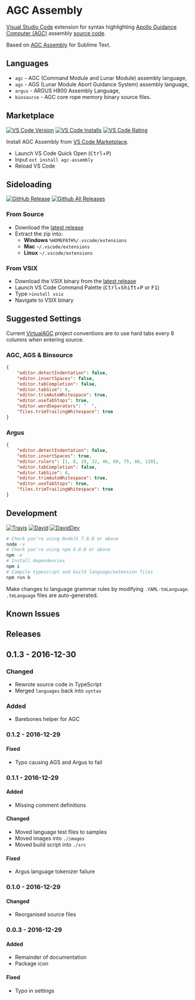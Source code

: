 # AGC Assembly

[Visual Studio Code][0] extension for syntax highlighting [Apollo Guidance Computer (AGC)][1] assembly [source code][2].

Based on [AGC Assembly][3] for Sublime Text.

## Languages

- `agc` - AGC (Command Module and Lunar Module) assembly language,
- `ags` - AGS (Lunar Module Abort Guidance System) assembly language,
- `argus` - ARGUS H800 Assembly Language,
- `binsource` - AGC core rope memory binary source files.

## Marketplace
[![VS Code Version]][6]
[![VS Code Installs]][6]
[![VS Code Rating]][6]

Install AGC Assembly from [VS Code Marketplace][6].

- Launch VS Code Quick Open (<kbd>Ctrl</kbd>+<kbd>P</kbd>)
- Input `ext install agc-assembly`
- Reload VS Code

## Sideloading
[![GitHub Release]][7]
[![Github All Releases]][7]

### From Source

- Download the [latest release][7]
- Extract the zip into:
    - **Windows** `%HOMEPATH%/.vscode/extensions`
    - **Mac** `~/.vscode/extensions`
    - **Linux** `~/.vscode/extensions`

### From VSIX

- Download the VSIX binary from the [latest release][7]
- Launch VS Code Command Palette (<kbd>Ctrl</kbd>+<kbd>Shift</kbd>+<kbd>P</kbd> or <kbd>F1</kbd>)
- Type `>install vsix`
- Navigate to VSIX binary

## Suggested Settings

Current [VirtualAGC][1] project conventions are to use hard tabs every 8 columns when entering source.

### AGC, AGS & Binsource
```json
{
    "editor.detectIndentation": false,
    "editor.insertSpaces": false,
    "editor.tabCompletion": false,
    "editor.tabSize": 8,
    "editor.trimAutoWhitespace": true,
    "editor.useTabStops": true,
    "editor.wordSeparators": " 	",
    "files.trimTrailingWhitespace": true
}
```
### Argus
```json
{
    "editor.detectIndentation": false,
    "editor.insertSpaces": true,
    "editor.rulers": [1, 8, 19, 32, 46, 60, 75, 80, 120],
    "editor.tabCompletion": false,
    "editor.tabSize": 8,
    "editor.trimAutoWhitespace": true,
    "editor.useTabStops": true,
    "files.trimTrailingWhitespace": true
}
```

## Development

[![Travis]][8]
[![David]][9]
[![DavidDev]][10]

```bash
# Check you're using NodeJS 7.0.0 or above
node -v
# Check you're using npm 4.0.0 or above
npm -v
# Install dependencies
npm i
# Compile typescript and build language/extension files
npm run b
```

Make changes to language grammar rules by modifying `.YAML-tmLanguage`. `.tmLanguage` files are auto-generated.

## Known Issues

## Releases
## 0.1.3 - 2016-12-30
### Changed
- Rewrote source code in TypeScript
- Merged `languages` back into `syntax`

### Added
- Barebones helper for AGC

### 0.1.2 - 2016-12-29
#### Fixed
- Typo causing AGS and Argus to fail

### 0.1.1 - 2016-12-29
#### Added
- Missing comment definitions

#### Changed
- Moved language test files to samples
- Moved images into `./images`
- Moved build script into `./src`

#### Fixed
- Argus language tokenizer failure

### 0.1.0 - 2016-12-29
#### Changed
- Reorganised source files

### 0.0.3 - 2016-12-29
#### Added
- Remainder of documentation
- Package icon

#### Fixed
- Typo in settings

[Travis]:https://img.shields.io/travis/wopian/agc-assembly.svg?style=flat-square
[GitHub Release]:https://img.shields.io/github/release/wopian/agc-assembly.svg?style=flat-square
[GitHub All Releases]:https://img.shields.io/github/downloads/wopian/agc-assembly/total.svg?style=flat-square
[VS Code Version]:http://vsmarketplacebadge.apphb.com/version-short/wopian.agc-assembly.svg?style=flat-square
[VS Code Installs]:http://vsmarketplacebadge.apphb.com/installs/wopian.agc-assembly.svg?style=flat-square
[VS Code Rating]:http://vsmarketplacebadge.apphb.com/rating-short/wopian.agc-assembly.svg?style=flat-square
[David]:https://img.shields.io/david/wopian/agc-assembly.svg?style=flat-square
[DavidDev]:https://img.shields.io/david/dev/wopian/agc-assembly.svg?style=flat-square

[0]:https://code.visualstudio.com/
[1]:http://www.ibiblio.org/apollo/
[2]:https://github.com/rburkey2005/virtualagc
[3]:https://github.com/jimlawton/AGC-Assembly
[4]:https://nodejs.org/en/
[5]:https://www.npmjs.com/
[6]:https://marketplace.visualstudio.com/items?itemName=wopian.agc-assembly
[7]:https://github.com/wopian/agc-assembly/releases
[8]:https://travis-ci.org/wopian/agc-assembly
[9]:https://david-dm.org/wopian/agc-assembly
[10]:https://david-dm.org/wopian/agc-assembly?type=dev
